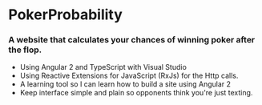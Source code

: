 # PokerProbability
### A website that calculates your chances of winning poker after the flop.

+ Using Angular 2 and TypeScript with Visual Studio
+ Using Reactive Extensions for JavaScript (RxJs) for the Http calls.
+ A learning tool so I can learn how to build a site using Angular 2
+ Keep interface simple and plain so opponents think you're just texting.
